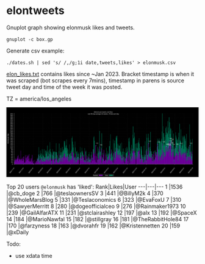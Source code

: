 # elontweets
Gnuplot graph showing elonmusk likes and tweets.

```
gnuplot -c box.gp
```

Generate csv example:
```
./dates.sh | sed 's/ /,/g;1i date,tweets,likes' > elonmusk.csv
```

[elon_likes.txt](/elon_likes.txt) contains likes since ~Jan 2023. Bracket
timestamp is when it was scraped (bot scrapes every 7mins), timestamp in parens
is source tweet day and time of the week it was posted.

TZ = america/los_angeles

![elonmusk graph](/elonmusk.png)

Top 20 users `@elonmusk` has 'liked':
Rank|Likes|User
---|---|---
1   |1536 |@cb_doge
2   |766  |@teslaownersSV
3   |441  |@BillyM2k
4   |370  |@WholeMarsBlog
5   |331  |@Teslaconomics
6   |323  |@EvaFoxU
7   |310  |@SawyerMerritt
8   |280  |@dogeofficialceo
9   |276  |@Rainmaker1973
10  |239  |@GailAlfarATX
11  |231  |@stclairashley
12  |197  |@alx
13  |192  |@SpaceX
14  |184  |@MarioNawfal
15  |182  |@stillgray
16  |181  |@TheRabbitHole84
17  |170  |@farzyness
18  |163  |@dvorahfr
19  |162  |@Kristennetten
20  |159  |@xDaily

Todo:
- use xdata time 
